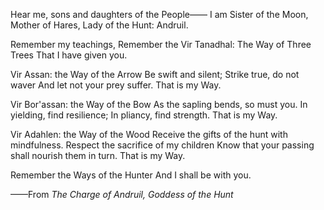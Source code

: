 Hear me, sons and daughters of the People——
I am Sister of the Moon, Mother of Hares,
Lady of the Hunt: Andruil.

Remember my teachings,
Remember the Vir Tanadhal:
The Way of Three Trees
That I have given you.

Vir Assan: the Way of the Arrow
Be swift and silent;
Strike true, do not waver
And let not your prey suffer.
That is my Way.

Vir Bor'assan: the Way of the Bow
As the sapling bends, so must you.
In yielding, find resilience;
In pliancy, find strength.
That is my Way.

Vir Adahlen: the Way of the Wood
Receive the gifts of the hunt with mindfulness.
Respect the sacrifice of my children
Know that your passing shall nourish them in turn.
That is my Way.

Remember the Ways of the Hunter
And I shall be with you.

——From <i> The Charge of Andruil, Goddess of the Hunt </i>